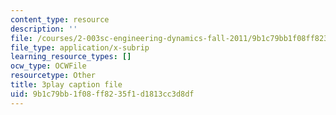 ```yaml
---
content_type: resource
description: ''
file: /courses/2-003sc-engineering-dynamics-fall-2011/9b1c79bb1f08ff8235f1d1813cc3d8df_1xJJu5p3dD0.srt
file_type: application/x-subrip
learning_resource_types: []
ocw_type: OCWFile
resourcetype: Other
title: 3play caption file
uid: 9b1c79bb-1f08-ff82-35f1-d1813cc3d8df
---
```

